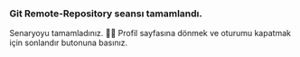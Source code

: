 ### Git Remote-Repository seansı tamamlandı. 
Senaryoyu tamamladınız. 👏🏻
Profil sayfasına dönmek ve oturumu kapatmak için sonlandır butonuna basınız.